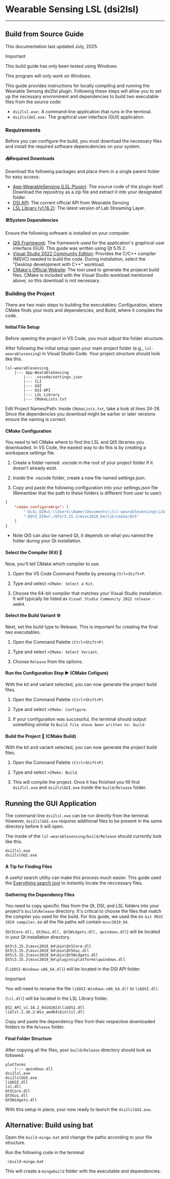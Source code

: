 # Wearable Sensing LSL (dsi2lsl)

---

## Build from Source Guide
This documentation last updated July, 2025.
> [!IMPORTANT]
> This build guide has only been tested using Windows.

This program will only work on Windows. 

This guide provides instructions for locally compiling and running the Wearable Sensing dsi2lsl plugin. Following these steps will allow you to set up the necessary environment and dependencies to build two executable files from the source code:

- ```dsi2lsl.exe:``` A command-line application that runs in the terminal.
- ```dsi2lslGUI.exe:``` The graphical user interface (GUI) application.
### Requirements
Before you can configure the build, you must download the necessary files and install the required software depencdencies on your system.

#### 📥Required Downloads 
Download the following packages and place them in a single parent folder for easy access:

- [App-WearableSensing (LSL Plugin)](https://github.com/labstreaminglayer/App-WearableSensing):
The source code of the plugin itself. Download the repositroy as a zip file and extract it into your designated folder.
- [DSI API](https://wearablesensing.com/files/DSI-API_Current.zip): The current official API from Wearable Sensing
- [LSL Library (v1.16.2)](https://github.com/sccn/liblsl/releases): The latest version of Lab Streaming Layer.

#### 🛠️System Dependencies 
Ensure the following software is installed on your computer.
- [Qt5 Framework](https://www.qt.io/download-dev): The framework used for the application's graphical user interface (GUI). This guide was written using Qt 5.15.2.
- [Visual Studio 2022 Community Edition](https://visualstudio.microsoft.com/downloads/): Provides the C/C++ compiler (MSVC) needed to build the code. During installation, select the "Desktop development with C++" workload.
- [CMake's Official Website](https://cmake.org/download/): The tool used to generate the projecet build files. CMake is included with the Visual Studio workload mentioned above, so this download is not necessary.

### Building the Project
There are two main steps to building the executables: Configuration, where CMake finds your tools and dependencies, and Build, where it compiles the code.

#### Initial File Setup
Before opening the project in VS Code, you must adjust the folder structure.

After following the initial setup open your main project folder (e.g., ```lsl-wearablesensing```) in Visual Studio Code. Your project structure should look like this.

``` 
lsl-wearablesensing
    |--- App-WearableSensing
        |--- .vscode/settings.json
        |--- CLI
        |--- GUI
        |--- DSI-API
        |--- LSL Library
        |--- CMakeLists.txt
```

Edit Project Names/Path: Inside ```CMakeLists.txt```, take a look at lines 24-28. Since the dependencies you download might be earlier or later versions ensure the naming is correct. 

#### CMake Configuration
You need to tell CMake where to find the LSL and Qt5 libraries you downloaded. In VS Code, the easiest way to do this is by creating a workspace settings file.

1. Create a folder named .vscode in the root of your project folder if it doesn't already exist.

2. Inside the .vscode folder, create a new file named settings.json.

3. Copy and paste the following configuration into your settings.json file (Remember that the path to these folders is different from user to user):


```settings.json
{
    "cmake.configureArgs": [
        "-DLSL_DIR=C:\\Users\\Name\\Documents\\lsl-wearablesensing\\LSL Library\\lib\\cmake\\LSL",
        "-DQt5_DIR=C:/Qt5/5.15.2/msvc2019_64/lib/cmake/Qt5"
    ]
}
```

* Note Qt5 can also be named Qt, it depends on what you named the folder during your Qt installation. 

#### Select the Compiler (Kit) 🧰
Now, you'll tell CMake which compiler to use.

1. Open the VS Code Command Palette by pressing ```Ctrl+Shift+P```.

2. Type and select ```>CMake: Select a Kit```.

3. Choose the 64-bit compiler that matches your Visual Studio installation. It will typically be listed as ```Visual Studio Community 2022 release - amd64```.

#### Select the Build Variant ⚙️
Next, set the build type to Release. This is important for creating the final two executables.

1. Open the Command Palette ```(Ctrl+Shift+P)```.

2. Type and select ```>CMake: Select Variant```.

3. Choose ```Release``` from the options.

#### Run the Configuration Step ▶️ (CMake Cofigure)
With the kit and variant selected, you can now generate the project build files.

1. Open the Command Palette ```(Ctrl+Shift+P)```.

2. Type and select ```>CMake: Configure```.

3. If your configuration was successful, the terminal should output something similar to ```Build file shave been written to: build```

#### Build the Project 🚀 (CMake Build)
With the kit and variant selected, you can now generate the project build files.

1. Open the Command Palette ```(Ctrl+Shift+P)```.

2. Type and select ```>CMake: Build```.

3. This will compile the project. Once it has finished you fill find ```dsi2lsl.exe``` and ```dsi2lslGUI.exe``` inside the ```build/Release``` folder.

## Running the GUI Application
The command-line ```dsi2lsl.exe``` can be run directly from the terminal. However, ```dsi2lslGUI.exe``` requires additional files to be present in the same directory before it will open.

The inside of the ```lsl-wearablesensing/build/Release``` should currently look like this.
```
dsi2lsl.exe
dsi2lslGUI.exe
```

#### A Tip for Finding Files
A useful search utility can make this process much easier. This guide used the [Everything search tool](https://www.voidtools.com/) to instantly locate the neccessary files.

#### Gathering the Dependency Files
You need to copy specific files from the Qt, DSI, and LSL folders into your project's ```build\Release``` directory. It's critical to choose the files that match the compiler you used for the build. For this guide, we used the ```64-bit MSVC 2019 compiler```, so all the file paths will contain ```msvc2019_64```.

(```Qt5Core.dll, Qt5Gui.dll, Qt5Widgets.dll, qwindows.dll```) will be located in your Qt installation directory.
```
Qt5\5.15.2\msvc2019_64\bin\Qt5Core.dll
Qt5\5.15.2\msvc2019_64\bin\Qt5Gui.dll
Qt5\5.15.2\msvc2019_64\bin\Qt5Widgets.dll
Qt5\5.15.2\msvc2019_64\plugins\platforms\qwindows.dll
```

(```libDSI-Windows-x86_64.dll```) will be located in the DSI API folder. 
> [!IMPORTANT]
> You will need to rename the file ```libDSI-Windows-x86_64.dll``` to ```libDSI.dll```.

(```lsl.dll```) will be located in the LSL Library folder.
```
DSI_API_v1.18.2_04102023\libDSI.dll
liblsl-1.16.2-Win_amd64\bin\lsl.dll
```
Copy and paste the dependency files from their respective downloaded folders to the ```Release``` folder. 
#### Final Folder Structure
After copying all the files, your ```build/Release``` directory should look as followed:
```
platforms
    |--- qwindows.dll
dsi2lsl.exe
dsi2lslGUI.exe
libDSI.dll
lsl.dll
Qt5Core.dll
Qt5Gui.dll
Qt5Widgets.dll
```
With this setup in place, your now ready to launch the ```dsi2lslGUI.exe```.

## Alternative: Build using bat

Open the ```build-mingw.bat``` and change the paths according to your file structure. 

Run the following code in the terminal

```
.\build-mingw.bat
```

This will create a ```mingwbuild``` folder with the executable and dependencies. 
